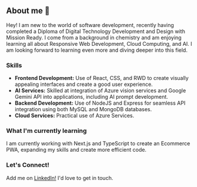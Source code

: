## About me 👋

Hey! I am new to the world of software development, recently having completed a Diploma of Digital Technology Development and Design with Mission Ready. I come from a background in chemistry and am enjoying learning all about Responsive Web Development, Cloud Computing, and AI. I am looking forward to learning even more and diving deeper into this field.

### Skills 
- **Frontend Development:** Use of React, CSS, and RWD to create visually appealing interfaces and create a good user experience.
- **AI Services:** Skilled at integration of Azure vision services and Google Gemini API into applications, including AI prompt development.
- **Backend Development:** Use of NodeJS and Express for seamless API integration using both MySQL and MongoDB databases.
- **Cloud Services:** Practical use of Azure Services.

### What I'm currently learning
I am currently working with Next.js and TypeScript to create an Ecommerce PWA, expanding my skills and create more efficient code.

### Let's Connect!
Add me on [LinkedIn!](https://www.linkedin.com/in/evan-moore-0123671b3/) I'd love to get in touch.
